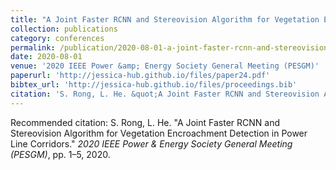 ```yaml
---
title: "A Joint Faster RCNN and Stereovision Algorithm for Vegetation Encroachment Detection in Power Line Corridors"
collection: publications
category: conferences
permalink: /publication/2020-08-01-a-joint-faster-rcnn-and-stereovision-algorithm-for-vegetation-encroachment-detection-in-power-line-corridors
date: 2020-08-01
venue: '2020 IEEE Power &amp; Energy Society General Meeting (PESGM)'
paperurl: 'http://jessica-hub.github.io/files/paper24.pdf'
bibtex_url: 'http://jessica-hub.github.io/files/proceedings.bib'
citation: 'S. Rong, L. He. &quot;A Joint Faster RCNN and Stereovision Algorithm for Vegetation Encroachment Detection in Power Line Corridors.&quot; <i>2020 IEEE Power &amp; Energy Society General Meeting (PESGM)</i>, pp. 1–5, 2020.'
---
```


Recommended citation: S. Rong, L. He. &quot;A Joint Faster RCNN and Stereovision Algorithm for Vegetation Encroachment Detection in Power Line Corridors.&quot; <i>2020 IEEE Power &amp; Energy Society General Meeting (PESGM)</i>, pp. 1–5, 2020.
